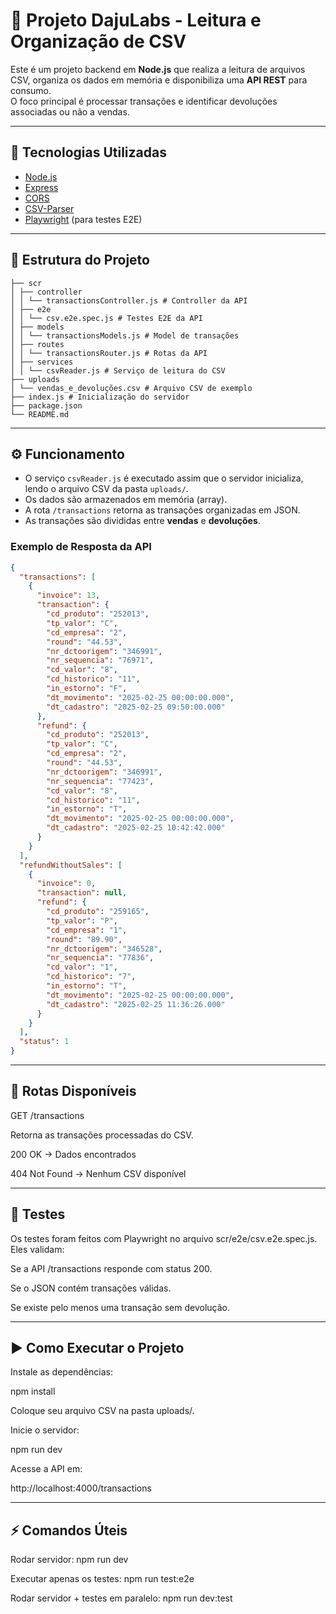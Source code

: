 # 📌 Projeto DajuLabs - Leitura e Organização de CSV

Este é um projeto backend em **Node.js** que realiza a leitura de arquivos CSV, organiza os dados em memória e disponibiliza uma **API REST** para consumo.  
O foco principal é processar transações e identificar devoluções associadas ou não a vendas.

---

## 🚀 Tecnologias Utilizadas

- [Node.js](https://nodejs.org/)  
- [Express](https://expressjs.com/)
- [CORS](https://www.npmjs.com/package/cors)
- [CSV-Parser](https://www.npmjs.com/package/csv-parser)  
- [Playwright](https://playwright.dev/) (para testes E2E)

---

## 📂 Estrutura do Projeto
```
├── scr
│ ├── controller
│ │ └── transactionsController.js # Controller da API
│ ├── e2e
│ │ └── csv.e2e.spec.js # Testes E2E da API
│ ├── models
│ │ └── transactionsModels.js # Model de transações
│ ├── routes
│ │ └── transactionsRouter.js # Rotas da API
│ ├── services
│ │ └── csvReader.js # Serviço de leitura do CSV
├── uploads
│ └── vendas_e_devoluções.csv # Arquivo CSV de exemplo
├── index.js # Inicialização do servidor
├── package.json
└── README.md
```

---

## ⚙️ Funcionamento

- O serviço `csvReader.js` é executado assim que o servidor inicializa, lendo o arquivo CSV da pasta `uploads/`.  
- Os dados são armazenados em memória (array).  
- A rota `/transactions` retorna as transações organizadas em JSON.  
- As transações são divididas entre **vendas** e **devoluções**.  

### Exemplo de Resposta da API

```json
{
  "transactions": [
    {
      "invoice": 13,
      "transaction": {
        "cd_produto": "252013",
        "tp_valor": "C",
        "cd_empresa": "2",
        "round": "44.53",
        "nr_dctoorigem": "346991",
        "nr_sequencia": "76971",
        "cd_valor": "8",
        "cd_historico": "11",
        "in_estorno": "F",
        "dt_movimento": "2025-02-25 00:00:00.000",
        "dt_cadastro": "2025-02-25 09:50:00.000"
      },
      "refund": {
        "cd_produto": "252013",
        "tp_valor": "C",
        "cd_empresa": "2",
        "round": "44.53",
        "nr_dctoorigem": "346991",
        "nr_sequencia": "77423",
        "cd_valor": "8",
        "cd_historico": "11",
        "in_estorno": "T",
        "dt_movimento": "2025-02-25 00:00:00.000",
        "dt_cadastro": "2025-02-25 10:42:42.000"
      }
    }
  ],
  "refundWithoutSales": [
    {
      "invoice": 0,
      "transaction": null,
      "refund": {
        "cd_produto": "259165",
        "tp_valor": "P",
        "cd_empresa": "1",
        "round": "89.90",
        "nr_dctoorigem": "346528",
        "nr_sequencia": "77836",
        "cd_valor": "1",
        "cd_historico": "7",
        "in_estorno": "T",
        "dt_movimento": "2025-02-25 00:00:00.000",
        "dt_cadastro": "2025-02-25 11:36:26.000"
      }
    }
  ],
  "status": 1
}
```
---

## 📡 Rotas Disponíveis

GET /transactions

Retorna as transações processadas do CSV.

200 OK → Dados encontrados

404 Not Found → Nenhum CSV disponível

---

## 🧪 Testes

Os testes foram feitos com Playwright no arquivo scr/e2e/csv.e2e.spec.js.
Eles validam:

Se a API /transactions responde com status 200.

Se o JSON contém transações válidas.

Se existe pelo menos uma transação sem devolução.

---

## ▶️ Como Executar o Projeto

Instale as dependências:

npm install


Coloque seu arquivo CSV na pasta uploads/.

Inicie o servidor:

npm run dev


Acesse a API em:

http://localhost:4000/transactions

---

## ⚡ Comandos Úteis

Rodar servidor: npm run dev

Executar apenas os testes: npm run test:e2e

Rodar servidor + testes em paralelo: npm run dev:test